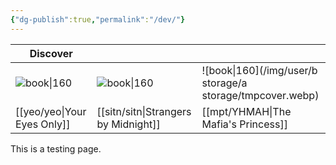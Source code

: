 ```yaml
---
{"dg-publish":true,"permalink":"/dev/"}
---
```



| Discover                    |                                 |                                 |
| --------------------------- | ------------------------------- | ------------------------------- |
| ![book\|160](/img/user/yeo/yeostorage/yeocover.webp) | ![book\|160](/img/user/sitn/sitncover.webp)    | ![book\|160](/img/user/b storage/a storage/tmpcover.webp)     |
| [[yeo/yeo\|Your Eyes Only]]     | [[sitn/sitn\|Strangers by Midnight]] | [[mpt/YHMAH\|The Mafia's Princess]] |

This is a testing page.